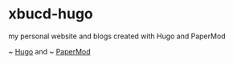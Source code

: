 # xbucd-hugo

my personal website and blogs created with Hugo and PaperMod


~ [Hugo](https://github.com/gohugoio/hugo) and ~ [PaperMod](https://github.com/adityatelange/hugo-PaperMod/)
